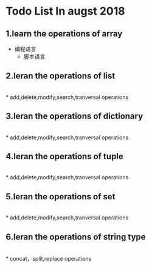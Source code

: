 # Todo List In augst 2018



## 1.learn the operations of array

* 编程语言  
    * 脚本语言  
  
## 2.leran the operations of list
<br>
     * add,delete,modify,search,tranversal operations
  
## 3.leran the operations of dictionary
<br>
     * add,delete,modify,search,tranversal operations
   
## 4.leran the operations of tuple
<br>
     * add,delete,modify,search,tranversal operations
   
## 5.leran the operations of set
<br>
     * add,delete,modify,search,tranversal operations
   

## 6.leran the operations of string type
<br>
     * concat，split,replace operations
